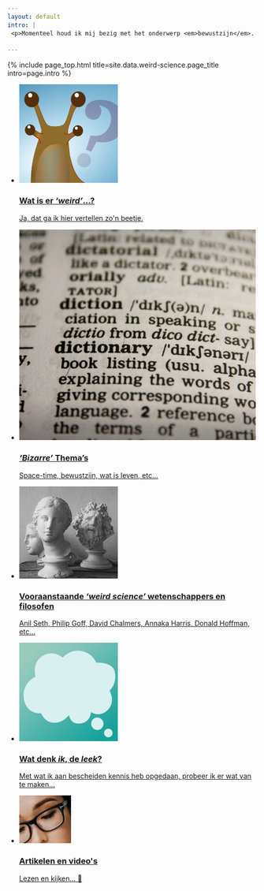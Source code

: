 ```yaml
---
layout: default
intro: |
 <p>Momenteel houd ik mij bezig met het onderwerp <em>bewustzijn</em>. Er zijn een aantal <em>wetenschappers</em> en <em>filosofen</em> heel druk met dat idee. Ik ga er hier een aantal volgen en erover vertellen.</p>

---
```


{% include page_top.html 
   title=site.data.weird-science.page_title 
   intro=page.intro 
%}

<div class="custom-section">
  
<ul class="article-list">
<li>
    <img src="/weird-science/images/vreemd.svg" alt="poppetje" class="link-icon">
    <a href="/weird-science/waar-gaat-het-over"><div class="text">
      <h3>Wat is er <em>‘weird’</em>...?</h3>
      <p>Ja, dat ga ik hier vertellen zo'n beetje.</p>
    </div></a>
</li>

<li>
    <img src="/weird-science/images/concepts.jpg" alt="poppetje" class="link-icon">
    <a href="/weird-science/belangrijke-namen"><div class="text">
      <h3><em>‘Bizarre’</em> Thema’s</h3>
      <p>Space-time, bewustzijn, wat is leven, etc...</p>
    </div></a>
</li>

<li>
    <img src="/weird-science/images/statues.jpg" alt="poppetje" class="link-icon">
    <a href="/weird-science/belangrijke-namen"><div class="text">
      <h3>Vooraanstaande <em>‘weird science’</em> wetenschappers en filosofen</h3>
      <p>Anil Seth, Philip Goff, David Chalmers, Annaka Harris, Donald Hoffman, etc...</p>
    </div></a>
</li>

<li>
    <img src="/weird-science/images/mij.svg" alt="poppetje" class="link-icon">
    <a href="/weird-science/wat-denk-ik"><div class="text">
    <h3>Wat denk <em>ik</em>, de <em>leek</em>?</h3>
    <p>Met wat ik aan bescheiden kennis heb opgedaan, probeer ik er wat van te maken...</p>
  </div></a>
</li>

<li>
    <img src="/weird-science/images/kijkenlezen.png" alt="poppetje" class="link-icon">
    <a href="/weird-science/artikelen-en-videos"><div class="text">
    <h3>Artikelen en video's</h3>
    <p>Lezen en kijken... &#128578;</p>
  </div></a>
</li>


</ul></div>

